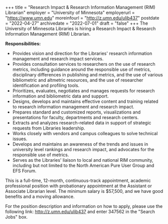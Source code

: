 +++
title = "Research Impact & Research Information Management (RIM) Librarian"
employer = "University of Minnesota"
employerurl = "https://www.umn.edu"
moreinfourl = "http://z.umn.edu/ulib437"
postdate = "2022-04-27"
archivedate = "2022-07-01"
draft = "false"
+++
The University of Minnesota Libraries is hiring a Research Impact & Research Information Management (RIM) Librarian. 

**Responsibilities:**

- Provides vision and direction for the Libraries' research information management and research impact services.
- Provides consultation services to researchers on the use of research metrics, including guidance around the responsible use of metrics, disciplinary differences in publishing and metrics, and the use of various bibliometric and altmetric resources, and the use of researcher identification and profiling tools.
- Prioritizes, evaluates, negotiates and manages requests for research information and bibliometric data and support.
- Designs, develops and maintains effective content and training related to research information management and research impact.
- Prepares standard and customized reports, visualizations and presentations for faculty, departments and research centers.
- Extracts and analyzes research-related data in support of strategic requests from Libraries leadership.
- Works closely with vendors and campus colleagues to solve technical issues.
- Develops and maintains an awareness of the trends and issues in university level rankings and research impact, and advocates for the responsible use of metrics.
- Serves as the Libraries' liaison to local and national RIM community, including but not limited to the North American Pure User Group and EFS Forum.

This is a full-time, 12-month, continuous-track appointment, academic professional position with probationary appointment at the Assistant or Associate Librarian level. The minimum salary is $57,500, and we have good benefits and a moving allowance.

For the position description and information on how to apply, please use the following link: http://z.umn.edu/ulib437 and enter 347562 in the "Search Jobs" box.